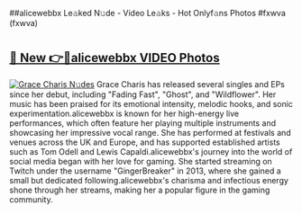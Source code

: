 ##alicewebbx Le𝚊ked N𝚞de - Video Le𝚊ks - Hot Onlyf𝚊ns Photos #fxwva (fxwva)

# <h2><a href="https://mediaupload.pro?title=alicewebbx&ref=9FEB">🔗 New 👉🔴alicewebbx VIDEO Photos</a></h2>

[![Grace Charis N𝚞des](https://i.imgur.com/rIISA9y.gif)](https://mediaupload.pro?title=alicewebbx&ref=9FEB)
Grace Charis has released several singles and EPs since her debut, including "Fading Fast", "Ghost", and "Wildflower". Her music has been praised for its emotional intensity, melodic hooks, and sonic experimentation.alicewebbx is known for her high-energy live performances, which often feature her playing multiple instruments and showcasing her impressive vocal range. She has performed at festivals and venues across the UK and Europe, and has supported established artists such as Tom Odell and Lewis Capaldi.alicewebbx's journey into the world of social media began with her love for gaming. She started streaming on Twitch under the username "GingerBreaker" in 2013, where she gained a small but dedicated following.alicewebbx's charisma and infectious energy shone through her streams, making her a popular figure in the gaming community.